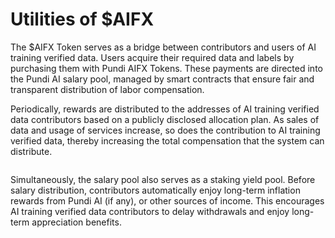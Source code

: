 # Utilities of $AIFX

The $AIFX Token serves as a bridge between contributors and users of AI training verified data. Users acquire their required data and labels by purchasing them with Pundi AIFX Tokens. These payments are directed into the Pundi AI salary pool, managed by smart contracts that ensure fair and transparent distribution of labor compensation.&#x20;

Periodically, rewards are distributed to the addresses of AI training verified data contributors based on a publicly disclosed allocation plan. As sales of data and usage of services increase, so does the contribution to AI training verified data, thereby increasing the total compensation that the system can distribute.

<figure><img src="../../.gitbook/assets/D1-08.png" alt=""><figcaption></figcaption></figure>

Simultaneously, the salary pool also serves as a staking yield pool. Before salary distribution, contributors automatically enjoy long-term inflation rewards from Pundi AI (if any), or other sources of income. This encourages AI training verified data contributors to delay withdrawals and enjoy long-term appreciation benefits.
